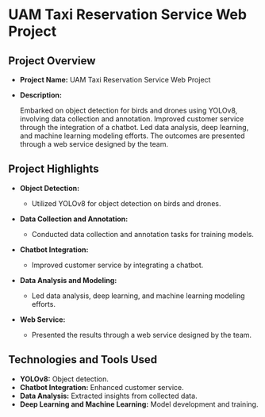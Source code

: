 # UAM Taxi Reservation Service Web Project

## Project Overview

- **Project Name:** UAM Taxi Reservation Service Web Project
- **Description:**

  Embarked on object detection for birds and drones using YOLOv8, involving data collection and annotation. Improved customer service through the integration of a chatbot. Led data analysis, deep learning, and machine learning modeling efforts. The outcomes are presented through a web service designed by the team.

## Project Highlights

- **Object Detection:**
  - Utilized YOLOv8 for object detection on birds and drones.

- **Data Collection and Annotation:**
  - Conducted data collection and annotation tasks for training models.

- **Chatbot Integration:**
  - Improved customer service by integrating a chatbot.

- **Data Analysis and Modeling:**
  - Led data analysis, deep learning, and machine learning modeling efforts.

- **Web Service:**
  - Presented the results through a web service designed by the team.

## Technologies and Tools Used

- **YOLOv8:** Object detection.
- **Chatbot Integration:** Enhanced customer service.
- **Data Analysis:** Extracted insights from collected data.
- **Deep Learning and Machine Learning:** Model development and training.
